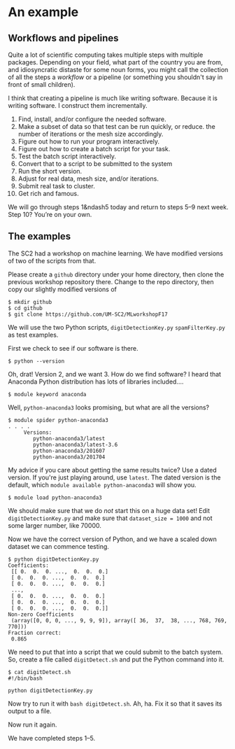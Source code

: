 # An example

## Workflows and pipelines

Quite a lot of scientific computing takes multiple steps with multiple
packages.  Depending on your field, what part of the country you are
from, and idiosyncratic distaste for some noun forms, you might call
the collection of all the steps a _workflow_ or a pipeline (or something
you shouldn't say in front of small children).

I think that creating a pipeline is much like writing software.  Because
it is writing software. I construct them incrementally.

1. Find, install, and/or configure the needed software.
1. Make a subset of data so that test can be run quickly, or reduce.
   the number of iterations or the mesh size accordingly.
1. Figure out how to run your program interactively.
1. Figure out how to create a batch script for your task.
1. Test the batch script interactively.
1. Convert that to a script to be submitted to the system
1. Run the short version.
1. Adjust for real data, mesh size, and/or iterations.
1. Submit real task to cluster.
1. Get rich and famous.

We will go through steps 1&ndash5 today and return to steps 5&ndash;9
next week.  Step 10?  You&rsquo;re on your own.

## The examples

The SC2 had a workshop on machine learning.  We have modified versions
of two of the scripts from that.

Please create a `github` directory under your home directory, then clone
the previous workshop repository there.  Change to the repo directory,
then copy our slightly modified versions of

```
$ mkdir github
$ cd github
$ git clone https://github.com/UM-SC2/MLworkshopF17
```

We will use the two Python scripts, `digitDetectionKey.py` `spamFilterKey.py`
as test examples.

First we check to see if our software is there.

```
$ python --version
```

Oh, drat!  Version 2, and we want 3.  How do we find software? I heard
that Anaconda Python distribution has lots of libraries included....

```
$ module keyword anaconda
```

Well, `python-anaconda3` looks promising, but what are all the versions?

```
$ module spider python-anaconda3
. . . .
     Versions:
        python-anaconda3/latest
        python-anaconda3/latest-3.6
        python-anaconda3/201607
        python-anaconda3/201704
```

My advice if you care about getting the same results twice?  Use a
dated version. If you're just playing around, use `latest`. The
dated version is the default, which `module available
python-anaconda3` will show you.

```
$ module load python-anaconda3
```

We should make sure that we do _not_ start this on a huge data set!
Edit `digitDetectionKey.py` and make sure that `dataset_size = 1000`
and not some larger number, like 70000.

Now we have the correct version of Python, and we have a scaled
down dataset we can commence testing.

```
$ python digitDetectionKey.py
Coefficients: 
 [[ 0.  0.  0. ...,  0.  0.  0.]
 [ 0.  0.  0. ...,  0.  0.  0.]
 [ 0.  0.  0. ...,  0.  0.  0.]
 ..., 
 [ 0.  0.  0. ...,  0.  0.  0.]
 [ 0.  0.  0. ...,  0.  0.  0.]
 [ 0.  0.  0. ...,  0.  0.  0.]]
Non-zero Coefficients 
 (array([0, 0, 0, ..., 9, 9, 9]), array([ 36,  37,  38, ..., 768, 769, 770]))
Fraction correct: 
 0.865
```

We need to put that into a script that we could submit to the batch
system.  So, create a file called `digitDetect.sh` and put the Python
command into it.

```
$ cat digitDetect.sh 
#!/bin/bash

python digitDetectionKey.py
```

Now try to run it with `bash digitDetect.sh`.  Ah, ha.  Fix it so
that it saves its output to a file.

Now run it again.

We have completed steps 1&ndash;5.
